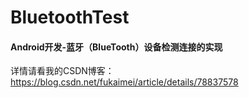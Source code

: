 # BluetoothTest

#### Android开发-蓝牙（BlueTooth）设备检测连接的实现



详情请看我的CSDN博客：
https://blog.csdn.net/fukaimei/article/details/78837578
